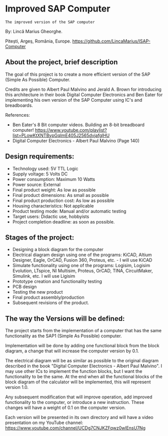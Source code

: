 # Improved SAP Computer

    The improved version of the SAP computer


By: Lincă Marius Gheorghe.

Pitești, Argeș, România, Europe.
https://github.com/LincaMarius/ISAP-Computer


## About the project, brief description

The goal of this project is to create a more efficient version of the SAP (Simple As Possible) Computer.
    
Credits are given to Albert Paul Malvino and Jerald A. Brown for introducing this architecture in their book Digital Computer Electronics and Ben Eater for implementing his own version of the SAP Computer using IC's and breadboards.

References: 
- Ben Eater's 8 Bit computer videos. Building an 8-bit breadboard computer! https://www.youtube.com/playlist?list=PLowKtXNTBypGqImE405J2565dvjafglHU
- Digital Computer Electronics - Albert Paul Malvino (Page 140)

## Design requirements:
- Technology used: 5V TTL Logic
- Supply voltage: 5 Volts DC
- Power consumption: Maximum 10 Watts
- Power source: External
- Final product weight: As low as possible
- Final product dimensions: As small as possible
- Final product production cost: As low as possible
- Housing characteristics: Not applicable
- Product testing mode: Manual and/or automatic testing
- Target users: Didactic use, hobbyists
- Project completion deadline: as soon as possible.

## Stages of the project:
- Designing a block diagram for the computer
- Electrical diagram design using one of the programs: KiCAD, Altium Designer, Eagle, OrCAD, Fusion 360, Proteus, etc. - I will use KiCAD
- Simulate functionality using one of the programs: Logisim, Logisim Evolution, LTspice, NI Multisim, Proteus, OrCAD, TINA, CircuitMaker, Simulink, etc. I will use Ligisim
- Prototype creation and functionality testing
- PCB design
- Testing the new product
- Final product assembly/production
- Subsequent revisions of the product.


## The way the Versions will be defined:
The project starts from the implementation of a computer that has the same functionality as the SAP1 (Simple As Possible) computer.

Implementation will be done by adding one functional block from the block diagram, a change that will increase the computer version by 0.1.

The electrical diagram will be as similar as possible to the original diagram described in the book "Digital Computer Electronics - Albert Paul Malvino". I may use other ICs to implement the function blocks, but I want the functionality to be the same. At the end when all the functional blocks of the block diagram of the calculator will be implemented, this will represent version 1.0.

Any subsequent modification that will improve operation, add improved functionality to the computer, or introduce a new instruction. These changes will have a weight of 0.1 on the computer version.

Each version will be presented in its own directory and will have a video presentation on my YouTube channel: https://www.youtube.com/channel/UCDg7CNJKZFqwz0wlEnsU7Ng



